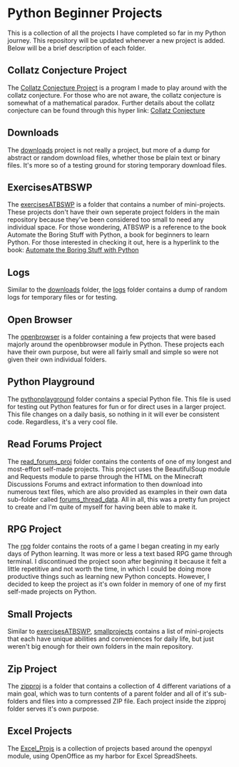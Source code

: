 # Python Beginner Projects
This is a collection of all the projects I have completed so far in my Python journey. This repository will be updated whenever a new project is added. Below will be a brief description of each folder. 

## Collatz Conjecture Project

The [Collatz Conjecture Project](https://github.com/Xmexy/beginnerprojects/tree/main/Collatz%20Conjecture) is a program I made to play around with the collatz conjecture. For those who are not aware, the collatz conjecture is somewhat of a mathematical paradox. Further details about the collatz conjecture can be found through this hyper link: [Collatz Conjecture](https://www.quantamagazine.org/why-mathematicians-still-cant-solve-the-collatz-conjecture-20200922/)

## Downloads

The [downloads](https://github.com/Xmexy/beginnerprojects/tree/main/downloads) project is not really a project, but more of a dump for abstract or random download files, whether those be plain text or binary files. It's more so of a testing ground for storing temporary download files.

## ExercisesATBSWP

The [exercisesATBSWP](https://github.com/Xmexy/beginnerprojects/tree/main/exercisesATBSWP) is a folder that contains a number of mini-projects. These projects don't have their own seperate project folders in the main repository because they've been considered too small to need any individual space. For those wondering, ATBSWP is a reference to the book Automate the Boring Stuff with Python, a book for beginners to learn Python. For those interested in checking it out, here is a hyperlink to the book: [Automate the Boring Stuff with Python](https://automatetheboringstuff.com/)

## Logs

Similar to the [downloads](https://github.com/Xmexy/beginnerprojects/tree/main/downloads) folder, the [logs](https://github.com/Xmexy/beginnerprojects/tree/main/logs) folder contains a dump of random logs for temporary files or for testing.

## Open Browser

The [openbrowser](https://github.com/Xmexy/beginnerprojects/tree/main/openbrowser) is a folder containing a few projects that were based majorly around the openbbrowser module in Python. These projects each have their own purpose, but were all fairly small and simple so were not given their own individual folders.

## Python Playground

The [pythonplayground](https://github.com/Xmexy/beginnerprojects/tree/main/pythonplayground) folder contains a special Python file. This file is used for testing out Python features for fun or for direct uses in a larger project. This file changes on a daily basis, so nothing in it will ever be consistent code. Regardless, it's a very cool file.

## Read Forums Project

The [read_forums_proj](https://github.com/Xmexy/beginnerprojects/tree/main/read_forums_proj) folder contains the contents of one of my longest and most-effort self-made projects. This project uses the BeautifulSoup module and Requests module to parse through the HTML on the Minecraft Discussions Forums and extract information to then download into numerous text files, which are also provided as examples in their own data sub-folder called [forums_thread_data](https://github.com/Xmexy/beginnerprojects/tree/main/read_forums_proj/forums_thread_data).
All in all, this was a pretty fun project to create and I'm quite of myself for having been able to make it.

## RPG Project

The [rpg](https://github.com/Xmexy/beginnerprojects/tree/main/rpg) folder contains the roots of a game I began creating in my early days of Python learning. It was more or less a text based RPG game through terminal. I discontinued the project soon after beginning it because it felt a little repetitive and not worth the time, in which I could be doing more productive things such as learning new Python concepts. However, I decided to keep the project as it's own folder in memory of one of my first self-made projects on Python.

## Small Projects

Similar to [exercisesATBSWP](https://github.com/Xmexy/beginnerprojects/tree/main/exercisesATBSWP), [smallprojects](https://github.com/Xmexy/beginnerprojects/tree/main/smallprojects) contains a list of mini-projects that each have unique abilities and conveniences for daily life, but just weren't big enough for their own folders in the main repository. 

## Zip Project

The [zipproj](https://github.com/Xmexy/beginnerprojects/tree/main/zipproj) is a folder that contains a collection of 4 different variations of a main goal, which was to turn contents of a parent folder and all of it's sub-folders and files into a compressed ZIP file. Each project inside the zipproj folder serves it's own purpose. 

## Excel Projects

The [Excel_Projs](https://github.com/Xmexy/python-beginner-projects/tree/main/Excel_Mini_Projs) is a collection of projects based around the openpyxl module, using OpenOffice as my harbor for Excel SpreadSheets. 
